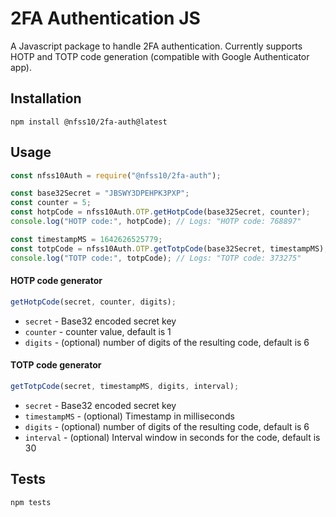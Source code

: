 # 2FA Authentication JS

A Javascript package to handle 2FA authentication. Currently supports HOTP and TOTP code generation (compatible with Google Authenticator app).

## Installation

```shell
npm install @nfss10/2fa-auth@latest
```

## Usage

```js
const nfss10Auth = require("@nfss10/2fa-auth");

const base32Secret = "JBSWY3DPEHPK3PXP";
const counter = 5;
const hotpCode = nfss10Auth.OTP.getHotpCode(base32Secret, counter);
console.log("HOTP code:", hotpCode); // Logs: "HOTP code: 768897"

const timestampMS = 1642626525779;
const totpCode = nfss10Auth.OTP.getTotpCode(base32Secret, timestampMS);
console.log("TOTP code:", totpCode); // Logs: "TOTP code: 373275"
```

#### HOTP code generator

```js
getHotpCode(secret, counter, digits);
```

-   `secret` - Base32 encoded secret key
-   `counter` - counter value, default is 1
-   `digits` - (optional) number of digits of the resulting code, default is 6

#### TOTP code generator

```js
getTotpCode(secret, timestampMS, digits, interval);
```

-   `secret` - Base32 encoded secret key
-   `timestampMS` - (optional) Timestamp in milliseconds
-   `digits` - (optional) number of digits of the resulting code, default is 6
-   `interval` - (optional) Interval window in seconds for the code, default is 30

## Tests

```shell
npm tests
```
